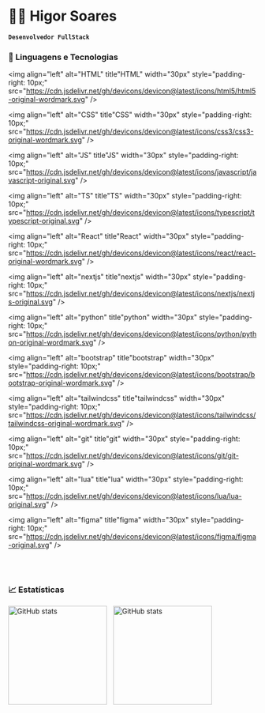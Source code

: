 # 👨‍💻 Higor Soares

**`Desenvolvedor FullStack`**

### 🤖 Linguagens e Tecnologias

<img 
  align="left"
  alt="HTML"
  title"HTML"
  width="30px"
  style="padding-right: 10px;"
  src="https://cdn.jsdelivr.net/gh/devicons/devicon@latest/icons/html5/html5-original-wordmark.svg" 
  />

  <img 
    align="left"
    alt="CSS"
    title"CSS"
    width="30px"
    style="padding-right: 10px;"
    src="https://cdn.jsdelivr.net/gh/devicons/devicon@latest/icons/css3/css3-original-wordmark.svg" 
    />
    
  <img 
    align="left"
    alt="JS"
    title"JS"
    width="30px"
    style="padding-right: 10px;"
    src="https://cdn.jsdelivr.net/gh/devicons/devicon@latest/icons/javascript/javascript-original.svg" 
    />

    
  <img 
    align="left"
    alt="TS"
    title"TS"
    width="30px"
    style="padding-right: 10px;"
    src="https://cdn.jsdelivr.net/gh/devicons/devicon@latest/icons/typescript/typescript-original.svg" 
    />
          

    
  <img 
    align="left"
    alt="React"
    title"React"
    width="30px"
    style="padding-right: 10px;"
    src="https://cdn.jsdelivr.net/gh/devicons/devicon@latest/icons/react/react-original-wordmark.svg" 
    />

    
  <img 
    align="left"
    alt="nextjs"
    title"nextjs"
    width="30px"
    style="padding-right: 10px;"
    src="https://cdn.jsdelivr.net/gh/devicons/devicon@latest/icons/nextjs/nextjs-original.svg" 
    />
          

  <img 
    align="left"
    alt="python"
    title"python"
    width="30px"
    style="padding-right: 10px;"
    src="https://cdn.jsdelivr.net/gh/devicons/devicon@latest/icons/python/python-original-wordmark.svg" 
    />
          
    
  <img 
    align="left"
    alt="bootstrap"
    title"bootstrap"
    width="30px"
    style="padding-right: 10px;"
    src="https://cdn.jsdelivr.net/gh/devicons/devicon@latest/icons/bootstrap/bootstrap-original-wordmark.svg" 
    />

    
  <img 
    align="left"
    alt="tailwindcss"
    title"tailwindcss"
    width="30px"
    style="padding-right: 10px;"
    src="https://cdn.jsdelivr.net/gh/devicons/devicon@latest/icons/tailwindcss/tailwindcss-original-wordmark.svg" 
    />

    
  <img 
    align="left"
    alt="git"
    title"git"
    width="30px"
    style="padding-right: 10px;"
    src="https://cdn.jsdelivr.net/gh/devicons/devicon@latest/icons/git/git-original-wordmark.svg" 
    />


  <img 
    align="left"
    alt="lua"
    title"lua"
    width="30px"
    style="padding-right: 10px;"
    src="https://cdn.jsdelivr.net/gh/devicons/devicon@latest/icons/lua/lua-original.svg" 
    />
          
    
  <img 
    align="left"
    alt="figma"
    title"figma"
    width="30px"
    style="padding-right: 10px;"
    src="https://cdn.jsdelivr.net/gh/devicons/devicon@latest/icons/figma/figma-original.svg" 
    />
          
  <br/>      
  <br/>

  ### 📈 Estatísticas

  <img
    align="left"
    alt="GitHub stats"
    height="200"
    style="padding-right: 10px;"
    src="https://github-readme-stats.vercel.app/api?username=gamerhsfdm&show_icons=true&theme=tokyonight&include_all_commits=true&locale=pt-br"
    />

  <img
    align="left"
    alt="GitHub stats"
    height="200"
    style="padding-right: 10px;"
    src="https://github-readme-stats.vercel.app/api/top-langs/?username=gamerhsfdm&theme=tokyonight&layout=compact&custom_title=Tecnologias&langs_count=9"
    />
          
          
          
